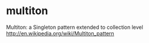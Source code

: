 multiton
========

Multiton: a Singleton pattern extended to collection level
http://en.wikipedia.org/wiki/Multiton_pattern

